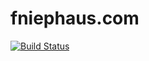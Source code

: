 fniephaus.com
===================
[![Build Status](https://travis-ci.org/fniephaus/fniephaus.github.io.svg?branch=master)](https://travis-ci.org/fniephaus/fniephaus.github.io)
